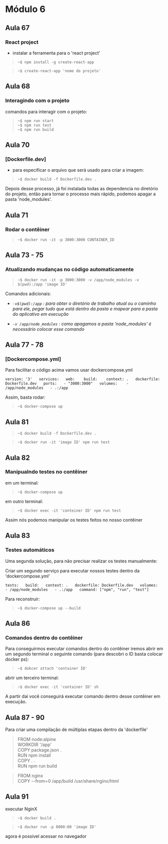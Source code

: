 # Módulo 6

## Aula 67

### React project

- instalar a ferramenta para o 'react project'

> `~$ npm install -g create-react-app`

> `~$ create-react-app 'nome do projeto'`

## Aula 68

### Interagindo com o projeto

comandos para interagir com o projeto:

> `~$ npm run start`  
> `~$ npm run test`  
> `~$ npm run build`  

## Aula 70

### [Dockerfile.dev]

- para especificar o arquivo que será usado para criar a imagem:

> `~$ docker build -f Dockerfile.dev .`

Depois desse processo, já foi instalada todas as dependencia no diretório do projeto, então para tornar o processo mais rápido, podemos apagar a pasta 'node_modules'.

## Aula 71 

### Rodar o contêiner

> `~$ docker run -it -p 3000:3000 CONTAINER_ID`

## Aula 73 - 75

### Atualizando mudanças no código automaticamente

> `~$ docker run -it -p 3000:3000 -v /app/node_modules -v $(pwd):/app 'image ID'`

Comandos adicionais:

- _`-v$(pwd):/app` : para obter o diretório de trabalho atual ou o caminho para ele, pegar tudo que está dentro da pasta e mapear para a pasta do aplicativo em execução_

- _`-v /app/node_modules` : como apagamos a pasta 'node_modules' é necessário colocar esse comando_

## Aula 77 - 78 

### [Dockercompose.yml]

Para facilitar o código acima vamos usar dockercompose.yml

`version: '3'  
services:  
  web:   
    build:   
      context: .  
      dockerfile: Dockerfile.dev  
    ports:  
     - "3000:3000"  
    volumes:   
     - /app/node_modules  
     - .:/app`
  

Assim, basta rodar:

> `~$ docker-compose up`

## Aula 81

> `~$ docker build -f Dockerfile.dev .`

> `~$ docker run -it 'image ID' npm run test`

## Aula 82

### Manipualndo testes no contêiner

em um terminal:

> `~$ docker-compose up` 

em outro terminal:

> `~$ docker exec -it 'conteiner ID' npm run test`

Assim nós podemos manipular os testes feitos no nosso contêiner

## Aula 83

### Testes automáticos

Uma segunda solução, para não precisar realizar os testes manualmente:

Criar um segundo serviço para executar nossos testes dentro da 'dockercompose.yml'
 
`tests:  
    build:  
      context: .  
      dockerfile: Dockerfile.dev  
    volumes:  
      - /app/node_modules  
      - .:/app  
    command: ["npm", "run", "test"]`  

Para reconstruir: 

> `~$ docker-compose up --build`

## Aula 86

### Comandos dentro do contêiner

Para conseguirmos executar comandos dentro do contêiner iremos abrir em um segundo terminal o seguinte comando (para descobri o ID basta colocar docker ps):

> `~$ dokcer attach 'container ID'`

abrir um terceiro terminal:

> `~$ docker exec -it 'container ID' sh`

A partir daí você conseguirá executar comando dentro desse contêiner em execução.

## Aula 87 - 90

Para criar uma compilação de múltiplas etapas dentro da 'dockerfile'

> FROM node:alpine  
> WORKDIR '/app'  
> COPY package.json .  
> RUN npm install  
> COPY . .  
> RUN npm run build  
 
> FROM nginx  
> COPY --from=0 /app/build /usr/share/nginx/html

## Aula 91

executar NginX

> `~$ docker build .`

> `~$ docker run -p 8080:80 'image ID'`

agora é possivel acessar no navegador
